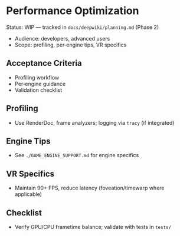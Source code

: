 # Performance Optimization

Status: WIP — tracked in `docs/deepwiki/planning.md` (Phase 2)

- Audience: developers, advanced users
- Scope: profiling, per‑engine tips, VR specifics

## Acceptance Criteria
- Profiling workflow
- Per‑engine guidance
- Validation checklist

## Profiling
- Use RenderDoc, frame analyzers; logging via `tracy` (if integrated)

## Engine Tips
- See `./GAME_ENGINE_SUPPORT.md` for engine specifics

## VR Specifics
- Maintain 90+ FPS, reduce latency (foveation/timewarp where applicable)

## Checklist
- Verify GPU/CPU frametime balance; validate with tests in `tests/`

